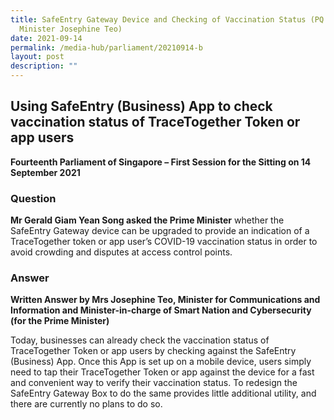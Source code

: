 ```yaml
---
title: SafeEntry Gateway Device and Checking of Vaccination Status (PQ Reply by
  Minister Josephine Teo)
date: 2021-09-14
permalink: /media-hub/parliament/20210914-b
layout: post
description: ""
---
```

## Using SafeEntry (Business) App to check vaccination status of TraceTogether Token or app users 

**Fourteenth Parliament of Singapore – First Session for the Sitting on 14 September 2021**

### Question

**Mr Gerald Giam Yean Song asked the Prime Minister** whether the SafeEntry Gateway device can be upgraded to provide an indication of a TraceTogether token or app user’s COVID-19 vaccination status in order to avoid crowding and disputes at access control points.

### Answer

**Written Answer by Mrs Josephine Teo, Minister for Communications and Information and Minister-in-charge of Smart Nation and Cybersecurity (for the Prime Minister)**

Today, businesses can already check the vaccination status of TraceTogether Token or app users by checking against the SafeEntry (Business) App. Once this App is set up on a mobile device, users simply need to tap their TraceTogether Token or app against the device for a fast and convenient way to verify their vaccination status. To redesign the SafeEntry Gateway Box to do the same provides little additional utility, and there are currently no plans to do so.